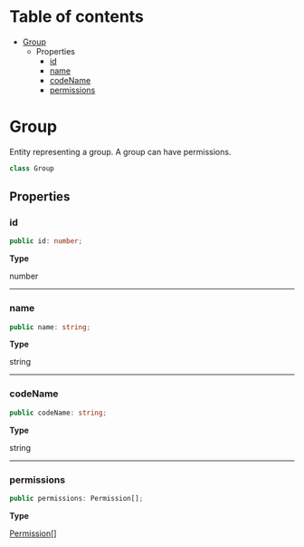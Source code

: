 # Table of contents

* [Group][ClassDeclaration-1]
    * Properties
        * [id][PropertyDeclaration-2]
        * [name][PropertyDeclaration-3]
        * [codeName][PropertyDeclaration-4]
        * [permissions][PropertyDeclaration-5]

# Group

Entity representing a group. A group can have permissions.

```typescript
class Group
```
## Properties

### id

```typescript
public id: number;
```

**Type**

number

----------

### name

```typescript
public name: string;
```

**Type**

string

----------

### codeName

```typescript
public codeName: string;
```

**Type**

string

----------

### permissions

```typescript
public permissions: Permission[];
```

**Type**

[Permission][ClassDeclaration-2][]

[ClassDeclaration-1]: group.md#group
[PropertyDeclaration-2]: group.md#id
[PropertyDeclaration-3]: group.md#name
[PropertyDeclaration-4]: group.md#codename
[PropertyDeclaration-5]: group.md#permissions
[ClassDeclaration-2]: permission.md#permission